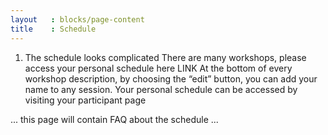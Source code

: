 ```yaml
---
layout   : blocks/page-content
title    : Schedule
---
```


1.	The schedule looks complicated 
There are many workshops, please access your personal schedule here LINK
At the bottom of every workshop description, by choosing the “edit” button, you can add your name to any session. 
Your personal schedule can be accessed by visiting your participant page

... this page will contain FAQ about the schedule ...
